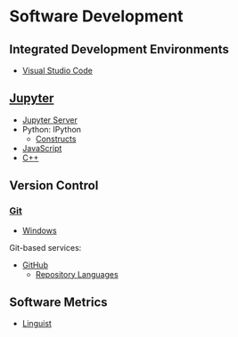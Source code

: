 # Software Development
## Integrated Development Environments
- [Visual Studio Code](IDEs/Visual%20Studio%20Code/README.md)

## [Jupyter](Jupyter/README.md)
- [Jupyter Server](Jupyter/Jupyter%20Server.md)
- Python: IPython
  - [Constructs](Jupyter/IPython/Constructs.md)
- [JavaScript](Jupyter/JS/README.md)
- [C++](Jupyter/C++/README.md)

## Version Control
### [Git](Version%20Control/Git/README.md)
- [Windows](Version%20Control/Git/Windows.md)

Git-based services:
- [GitHub](Version%20Control/Git/GitHub/README.md)
  - [Repository Languages](Version%20Control/Git/GitHub/Repository%20Languages.md)

## Software Metrics
- [Linguist](Software%20Metrics/Linguist.md)